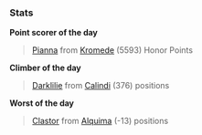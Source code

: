 

### Stats

**Point scorer of the day**
>[Pianna](/#/character/Kromede/398290) from [Kromede](/#/ranking/Kromede)  (5593) Honor Points


**Climber of the day**
>[Darklilie](/#/character/Calindi/574742) from [Calindi](/#/ranking/Calindi)  (376) positions


**Worst of the day**
>[Clastor](/#/character/Alquima/502265) from [Alquima](/#/ranking/Alquima)  (-13) positions


